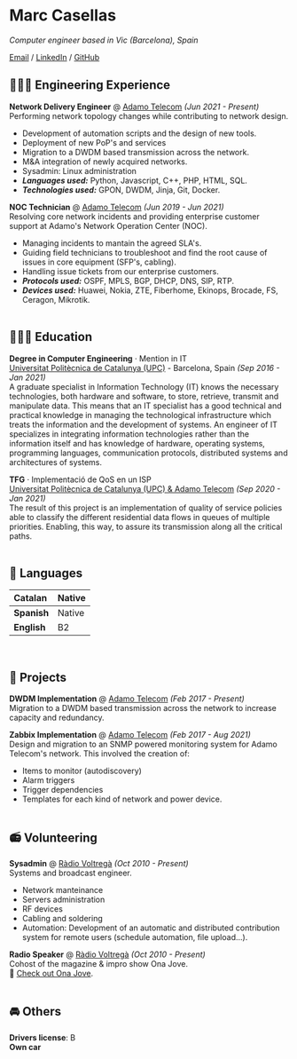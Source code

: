 # Marc Casellas

_Computer engineer based in Vic (Barcelona), Spain_ <br>

[Email](mailto:marccasellasmuns@gmail.com) / [LinkedIn](https://www.linkedin.com/in/mcasellas98/) / [GitHub](https://github.com/mcasellas/)

## 👨🏻‍💻 Engineering Experience

**Network Delivery Engineer** @ [Adamo Telecom](https://adamo.es) _(Jun 2021 - Present)_ <br>
Performing network topology changes while contributing to network design.
  - Development of automation scripts and the design of new tools. 
  - Deployment of new PoP's and services
  - Migration to a DWDM based transmission across the network.
  - M&A integration of newly acquired networks.
  - Sysadmin: Linux administration
  - **_Languages used:_** Python, Javascript, C++, PHP, HTML, SQL.
  - **_Technologies used:_** GPON, DWDM, Jinja, Git, Docker.

**NOC Technician** @ [Adamo Telecom](https://adamo.es) _(Jun 2019 - Jun 2021)_ <br>
Resolving core network incidents and providing enterprise customer support at Adamo's Network Operation Center (NOC).
  - Managing incidents to mantain the agreed SLA's.
  - Guiding field technicians to troubleshoot and find the root cause of issues in core equipment (SFP's, cabling).
  - Handling issue tickets from our enterprise customers.
  - **_Protocols used:_** OSPF, MPLS, BGP, DHCP, DNS, SIP, RTP.
  - **_Devices used:_** Huawei, Nokia, ZTE, Fiberhome, Ekinops, Brocade, FS, Ceragon, Mikrotik.
<br><br>

## 👨🏻‍🎓 Education

**Degree in Computer Engineering** · Mention in IT<br>
[Universitat Politècnica de Catalunya (UPC)](https://www.upc.edu) - Barcelona, Spain _(Sep 2016 - Jan 2021)_ <br>
A graduate specialist in Information Technology (IT) knows the necessary technologies, both hardware and software, to store, retrieve, transmit and manipulate data. This means that an IT specialist has a good technical and practical knowledge in managing the technological infrastructure which treats the information and the development of systems. An engineer of IT specializes in integrating information technologies rather than the information itself and has knowledge of hardware, operating systems, programming languages, communication protocols, distributed systems and architectures of systems.

**TFG** · Implementació de QoS en un ISP<br> 
[Universitat Politècnica de Catalunya (UPC) & Adamo Telecom](https://upcommons.upc.edu/handle/2117/344879) _(Sep 2020 - Jan 2021)_ <br>
The result of this project is an implementation of quality of service policies able to classify the different residential data flows in queues of multiple priorities. Enabling, this way, to assure its transmission along all the critical paths. 
<br><br>

## 💬 Languages

| **Catalan** | Native | 
|:-------------|:------------------|
| **Spanish** | Native | 
| **English** | B2 | 
<br>

## 📌 Projects 

**DWDM Implementation** @ [Adamo Telecom](https://www.redi-school.org/) _(Feb 2017 - Present)_<br>
Migration to a DWDM based transmission across the network to increase capacity and redundancy.

**Zabbix Implementation** @ [Adamo Telecom](https://www.redi-school.org/) _(Feb 2017 - Aug 2021)_<br>
Design and migration to an SNMP powered monitoring system for Adamo Telecom's network. This involved the creation of:
  - Items to monitor (autodiscovery)
  - Alarm triggers
  - Trigger dependencies
  - Templates for each kind of network and power device.
<br><br>
  
## 📻 Volunteering

**Sysadmin** @ [Ràdio Voltregà](https://radiovoltrega.com) _(Oct 2010 - Present)_ <br>
Systems and broadcast engineer.
  - Network manteinance
  - Servers administration
  - RF devices 
  - Cabling and soldering
  - Automation: Development of an automatic and distributed contribution system for remote users (schedule automation, file upload...).

**Radio Speaker** @ [Ràdio Voltregà](https://radiovoltrega.com) _(Oct 2010 - Present)_ <br>
Cohost of the magazine & impro show Ona Jove.<br>
🎤 [Check out Ona Jove](https://radiovoltrega.com/programes#Dimarts).
<br><br>

## 🚘 Others

**Drivers license**: B <br>
**Own car**
<br><br>
